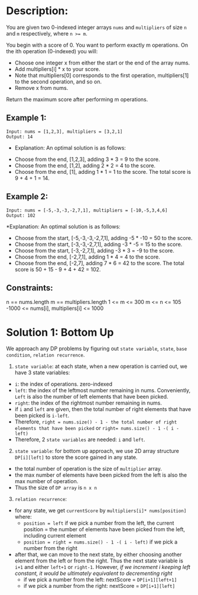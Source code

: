 # Description:

You are given two 0-indexed integer arrays `nums` and `multipliers` of size `n` and `m` respectively, where `n >= m`.

You begin with a score of 0. You want to perform exactly m operations. On the ith operation (0-indexed) you will:

* Choose one integer x from either the start or the end of the array nums.
* Add multipliers[i] * x to your score.
* Note that multipliers[0] corresponds to the first operation, multipliers[1] to the second operation, and so on.
* Remove x from nums.

Return the maximum score after performing m operations.

## Example 1:
```
Input: nums = [1,2,3], multipliers = [3,2,1]
Output: 14
```

* Explanation: An optimal solution is as follows:
- Choose from the end, [1,2,3], adding 3 * 3 = 9 to the score.
- Choose from the end, [1,2], adding 2 * 2 = 4 to the score.
- Choose from the end, [1], adding 1 * 1 = 1 to the score.
The total score is 9 + 4 + 1 = 14.

## Example 2:
```
Input: nums = [-5,-3,-3,-2,7,1], multipliers = [-10,-5,3,4,6]
Output: 102
```

*Explanation: An optimal solution is as follows:
- Choose from the start, [-5,-3,-3,-2,7,1], adding -5 * -10 = 50 to the score.
- Choose from the start, [-3,-3,-2,7,1], adding -3 * -5 = 15 to the score.
- Choose from the start, [-3,-2,7,1], adding -3 * 3 = -9 to the score.
- Choose from the end, [-2,7,1], adding 1 * 4 = 4 to the score.
- Choose from the end, [-2,7], adding 7 * 6 = 42 to the score. 
The total score is 50 + 15 - 9 + 4 + 42 = 102.
 

## Constraints:

n == nums.length
m == multipliers.length
1 <= m <= 300
m <= n <= 105
-1000 <= nums[i], multipliers[i] <= 1000

# Solution 1: Bottom Up

We approach any DP problems by figuring out `state variable`, `state`, `base condition`, `relation recurrence`. 
1. `state variable`: at each state, when a new operation is carried out, we have 3 state variables:
  * `i`: the index of operations. zero-indexed
  * `left`: the index of the leftmost number remaining in nums. Conveniently, `Left` is also the number of left elements that have been picked.
  * `right`: the index of the rightmost number remaining in nums. 
  * if `i` and `left` are given, then the total number of right elements that have been picked is `i-left`. 
  * Therefore, `right = nums.size() - 1 - the total number of right elements that have been picked` or `right= nums.size() - 1 -( i - left)` 
  * Therefore, 2 `state variables` are needed: `i` and `left`.
2. `state variable`: for bottom up approach, we use 2D array structure `DP[i][left]` to store the score gained in any state. 
  * the total number of operation is the size of `multiplier` array. 
  * the max number of elements have been picked from the left is also the max number of operation. 
  * Thus the size of `DP array` is `n x n`
3. `relation recurrence`:
  * for any state, we get `currentScore` by `multipliers[i]* nums[position]` where:
    * `position = left` if we pick a number from the left, the current position = the number of elements have been picked from the left, including current element
    * `position = right = nums.size() - 1 -( i - left)` if we pick a number from the right
  * after that, we can move to the next state, by either choosing another element from the left or from the right. Thus the next state variable is `i+1` and either `left+1` or `right-1`. However, *if we increment i keeping left constant, it would be ultimately equivalent to decrementing right*     
    * if we pick a number from the left: nextScore = `DP[i+1][left+1]`    
    * if we pick a number from the right: nextScore = `DP[i+1][left]`  
